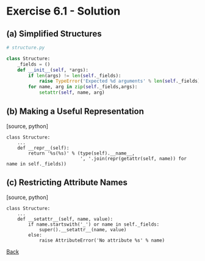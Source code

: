 # Exercise 6.1 - Solution

## (a) Simplified Structures

```python
# structure.py

class Structure:
    _fields = ()
    def __init__(self, *args):
        if len(args) != len(self._fields):
            raise TypeError('Expected %d arguments' % len(self._fields))
        for name, arg in zip(self._fields,args):
            setattr(self, name, arg)
```

## (b) Making a Useful Representation

[source, python]

```
class Structure:
    ...    
    def __repr__(self):
        return '%s(%s)' % (type(self).__name__,
                           ', '.join(repr(getattr(self, name)) for name in self._fields))
```

## (c) Restricting Attribute Names

[source, python]

```
class Structure:
    ...    
    def __setattr__(self, name, value):
        if name.startswith('_') or name in self._fields:
            super().__setattr__(name, value)
        else:
            raise AttributeError('No attribute %s' % name)
```

[Back](ex6_1.md)
